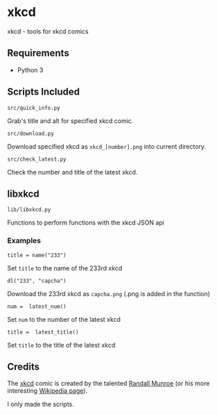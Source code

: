 # xkcd 
 xkcd - tools for xkcd comics

## Requirements 
- Python 3

## Scripts Included
    src/quick_info.py
Grab's title and alt for specified xkcd comic.

    src/download.py
Download specified xkcd as `xkcd_[number].png` into current directory.

    src/check_latest.py
Check the number and title of the latest xkcd.

## libxkcd

    lib/libxkcd.py
Functions to perform functions with the xkcd JSON api

### Examples

    title = name("233")
Set `title` to the name of the 233rd xkcd

    dl("233", "capcha")
Download the 233rd xkcd as `capcha.png` (.png is added in the function)

    num =  latest_num()
Set `num` to the number of the latest xkcd
    
    title =  latest_title()
Set `title` to the title of the latest xkcd

## Credits
The [xkcd](https://xkcd.com/) comic is created by the talented [Randall Munroe](https://twitter.com/xkcd) (or his more interesting [Wikipedia page](https://en.wikipedia.org/wiki/Randall_Munroe)). 

I only made the scripts.
